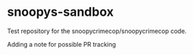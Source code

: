 snoopys-sandbox
===============

Test repository for the snoopycrimecop/snoopycrimecop code.

Adding a note for possible PR tracking
